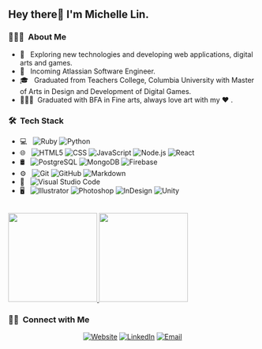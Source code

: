 <h2> Hey there👋 I'm Michelle Lin.</h2>

<h3> 👩🏻‍💻 &nbsp;About Me </h3>

- 🌱 &nbsp; Exploring new technologies and developing web applications, digital arts and games.
- 💼 &nbsp; Incoming Atlassian Software Engineer.
- 🎓 &nbsp; Graduated from Teachers College, Columbia University with Master of Arts in Design and Development of Digital Games.
- 👩🏻‍🎨&nbsp; Graduated with BFA in Fine arts, always love art with my ❤️ .

<h3> 🛠 &nbsp;Tech Stack</h3>

- 💻 &nbsp;
  ![Ruby](https://img.shields.io/badge/-Ruby-333333?style=flat&logo=ruby)
  ![Python](https://img.shields.io/badge/-Python-333333?style=flat&logo=python)
- 🌐 &nbsp;
  ![HTML5](https://img.shields.io/badge/-HTML5-333333?style=flat&logo=HTML5)
  ![CSS](https://img.shields.io/badge/-CSS-333333?style=flat&logo=CSS3&logoColor=1572B6)
  ![JavaScript](https://img.shields.io/badge/-JavaScript-333333?style=flat&logo=javascript)
  ![Node.js](https://img.shields.io/badge/-Node.js-333333?style=flat&logo=node.js)
  ![React](https://img.shields.io/badge/-React-333333?style=flat&logo=react)
- 🛢 &nbsp;
  ![PostgreSQL](https://img.shields.io/badge/-PostgreSQL-333333?style=flat&logo=postgresql)
  ![MongoDB](https://img.shields.io/badge/-MongoDB-333333?style=flat&logo=mongodb)
  ![Firebase](https://img.shields.io/badge/-Firebase-333333?style=flat&logo=firebase)
- ⚙️ &nbsp;
  ![Git](https://img.shields.io/badge/-Git-333333?style=flat&logo=git)
  ![GitHub](https://img.shields.io/badge/-GitHub-333333?style=flat&logo=github)
  ![Markdown](https://img.shields.io/badge/-Markdown-333333?style=flat&logo=markdown)
- 🔧 &nbsp;
  ![Visual Studio Code](https://img.shields.io/badge/-Visual%20Studio%20Code-333333?style=flat&logo=visual-studio-code&logoColor=007ACC)
- 🖥 &nbsp;
  ![Illustrator](https://img.shields.io/badge/-Illustrator-333333?style=flat&logo=adobe-illustrator)
  ![Photoshop](https://img.shields.io/badge/-Photoshop-333333?style=flat&logo=adobe-photoshop)
  ![InDesign](https://img.shields.io/badge/-InDesign-333333?style=flat&logo=adobe-indesign)
  ![Unity](https://img.shields.io/badge/-Unity-333333?style=flat&logo=unity)

<br/>

<a href="https://github.com/michelleamazinglin">
  <img height="180em" src="https://github-readme-stats.vercel.app/api?username=michelleamazinglin&theme=buefy&show_icons=true" />
  <img height="180em" src="https://github-readme-stats.vercel.app/api/top-langs/?username=michelleamazinglin&theme=buefy&layout=compact" />
</a>

<br/>

<h3> 🤝🏻 &nbsp;Connect with Me </h3>

<p align="center">
<a href="https://michelleamazinglin.github.io/"><img alt="Website" src="https://img.shields.io/badge/Website-https://michelleamazinglin.github.io/-blue?style=flat-square&logo=google-chrome"></a>
<a href="https://www.linkedin.com/in/michelle-lin-9b9b8614b/"><img alt="LinkedIn" src="https://img.shields.io/badge/LinkedIn-Michelle Lin-blue?style=flat-square&logo=linkedin"></a>
<a href="mailto:michelleamazinglin@gmail.com"><img alt="Email" src="https://img.shields.io/badge/Email-michelleamazinglin@gmail.com-blue?style=flat-square&logo=gmail"></a>
</p>



<!--
**michelleamazinglin/michelleamazinglin** is a ✨ _special_ ✨ repository because its `README.md` (this file) appears on your GitHub profile.

Here are some ideas to get you started:

- 🔭 I’m currently working on ...
- 🌱 I’m currently learning ...
- 👯 I’m looking to collaborate on ...
- 🤔 I’m looking for help with ...
- 💬 Ask me about ...
- 📫 How to reach me: ...
- 😄 Pronouns: ...
- ⚡ Fun fact: ...
-->
